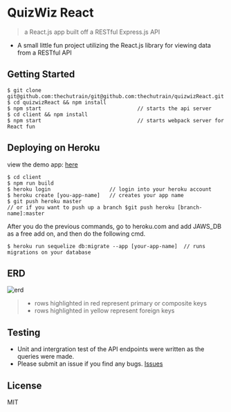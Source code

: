 # QuizWiz React
<!--[![Build Status](https://travis-ci.org/thechutrain/quizwiz.svg?branch=master)](https://travis-ci.org/thechutrain/quizwiz)-->
> a React.js app built off a RESTful Express.js API

- A small little fun project utilizing the React.js library for viewing data from a RESTful API


## Getting Started
```
$ git clone git@github.com:thechutrain/git@github.com:thechutrain/quizwizReact.git
$ cd quizwizReact && npm install
$ npm start                               // starts the api server
$ cd client && npm install
$ npm start                               // starts webpack server for React fun
```

## Deploying on Heroku
view the demo app: [here](https://quizwiz.herokuapp.com/)

```
$ cd client 
$ npm run build
$ heroku login                   // login into your heroku account
$ heroku create [you-app-name]   // creates your app name
$ git push heroku master          
// or if you want to push up a branch $git push heroku [branch-name]:master
```

After you do the previous commands, go to heroku.com and add JAWS_DB as a free add on, and then do the following cmd.

```
$ heroku run sequelize db:migrate --app [your-app-name]  // runs migrations on your database
```

## ERD

![erd](.notes/quizwizERD1.png)
> - rows highlighted in red represent primary or composite keys
> - rows highlighted in yellow represent foreign keys


## Testing
- Unit and intergration test of the API endpoints were written as the queries were made.
- Please submit an issue if you find any bugs. [Issues](https://github.com/thechutrain/quizwiz/issues)


## License
MIT